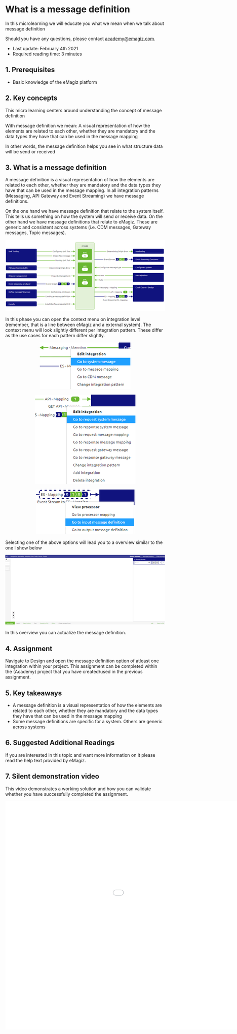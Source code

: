 # What is a message definition
In this microlearning we will educate you what we mean when we talk about message definition

Should you have any questions, please contact academy@emagiz.com.

- Last update: February 4th 2021
- Required reading time: 3 minutes

## 1. Prerequisites
- Basic knowledge of the eMagiz platform

## 2. Key concepts
This micro learning centers around understanding the concept of message definition

With message definition we mean: A visual representation of how the elements are related to each other, whether they are mandatory and the data types they have that can be used in the message mapping

In other words, the message definition helps you see in what structure data will be send or received

## 3. What is a message definition

A message definition is a visual representation of how the elements are related to each other, whether they are mandatory and the data types they have that can be used in the message mapping.
In all integration patterns (Messaging, API Gateway and Event Streaming) we have message definitions.

On the one hand we have message definition that relate to the system itself. This tells us something on how the system will send or receive data.
On the other hand we have message definitions that relate to eMagiz. These are generic and consistent across systems (i.e. CDM messages, Gateway messages, Topic messages).

<p align="center"><img src="../../img/microlearning/ml-what-is-a-message-definition--design-overview.png"></p> 

In this phase you can open the context menu on integration level (remember, that is a line between eMagiz and a external system). 
The context menu will look slightly different per integration pattern. These differ as the use cases for each pattern differ slightly.

<p align="center"><img src="../../img/microlearning/ml-what-is-a-message-definition--context-menu-messaging-definition.png"></p>

<p align="center"><img src="../../img/microlearning/ml-what-is-a-message-definition--context-menu-api-definition.png"></p>

<p align="center"><img src="../../img/microlearning/ml-what-is-a-message-definition--context-menu-es-definition.png"></p>

Selecting one of the above options will lead you to a overview similar to the one I show below

<p align="center"><img src="../../img/microlearning/ml-what-is-a-message-definition--message-definition.png"></p>

In this overview you can actualize the message definition.

## 4. Assignment

Navigate to Design and open the message definition option of atleast one integration within your project.
This assignment can be completed within the (Academy) project that you have created/used in the previous assignment.

## 5. Key takeaways

- A message definition is a visual representation of how the elements are related to each other, whether they are mandatory and the data types they have that can be used in the message mapping
- Some message definitions are specific for a system. Others are generic across systems

## 6. Suggested Additional Readings

If you are interested in this topic and want more information on it please read the help text provided by eMagiz.

## 7. Silent demonstration video

This video demonstrates a working solution and how you can validate whether you have successfully completed the assignment.

<iframe width="1280" height="720" src="../../vid/microlearning/microlearning-what-is-a-message-definition.mp4" frameborder="0" allow="accelerometer; autoplay; clipboard-write; encrypted-media; gyroscope; picture-in-picture" allowfullscreen></iframe>